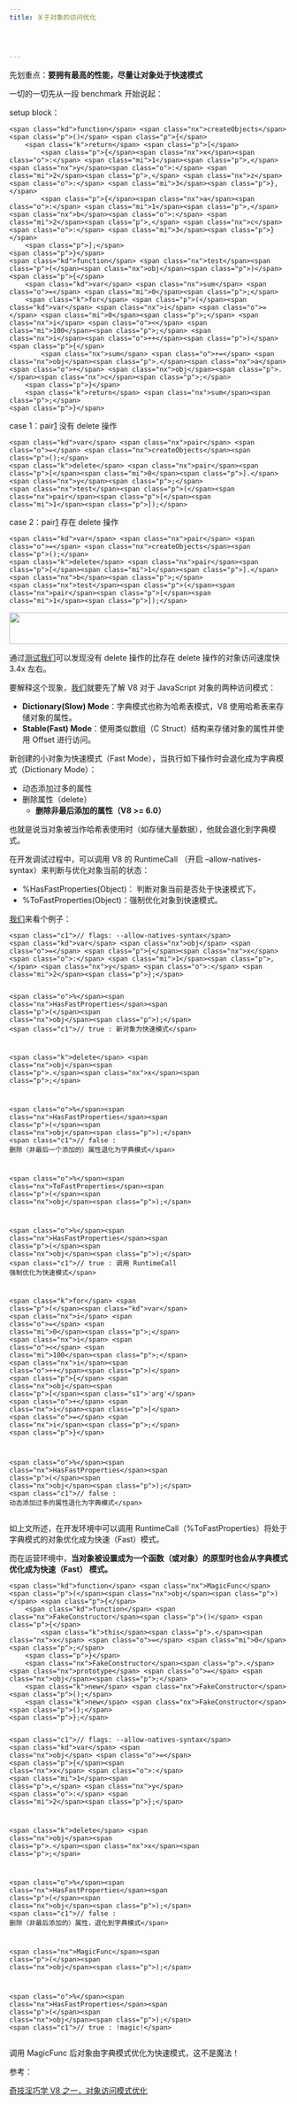 ```yaml
---
title: 关于对象的访问优化




---
```

先划重点：**要拥有最高的性能，尽量让对象处于快速模式**

一切的一切先从一段 benchmark 开始说起：

setup block：

<div class="highlight">
  <pre><code class="language-js">&lt;span class="kd">function&lt;/span> &lt;span class="nx">createObjects&lt;/span>&lt;span class="p">()&lt;/span> &lt;span class="p">{&lt;/span>
    &lt;span class="k">return&lt;/span> &lt;span class="p">[&lt;/span>
        &lt;span class="p">{&lt;/span>&lt;span class="nx">x&lt;/span>&lt;span class="o">:&lt;/span> &lt;span class="mi">1&lt;/span>&lt;span class="p">,&lt;/span> &lt;span class="nx">y&lt;/span>&lt;span class="o">:&lt;/span> &lt;span class="mi">2&lt;/span>&lt;span class="p">,&lt;/span> &lt;span class="nx">z&lt;/span>&lt;span class="o">:&lt;/span> &lt;span class="mi">3&lt;/span>&lt;span class="p">},&lt;/span>
        &lt;span class="p">{&lt;/span>&lt;span class="nx">a&lt;/span>&lt;span class="o">:&lt;/span> &lt;span class="mi">1&lt;/span>&lt;span class="p">,&lt;/span> &lt;span class="nx">b&lt;/span>&lt;span class="o">:&lt;/span> &lt;span class="mi">2&lt;/span>&lt;span class="p">,&lt;/span> &lt;span class="nx">c&lt;/span>&lt;span class="o">:&lt;/span> &lt;span class="mi">3&lt;/span>&lt;span class="p">}&lt;/span>
    &lt;span class="p">];&lt;/span>
&lt;span class="p">}&lt;/span>
&lt;span class="kd">function&lt;/span> &lt;span class="nx">test&lt;/span>&lt;span class="p">(&lt;/span>&lt;span class="nx">obj&lt;/span>&lt;span class="p">)&lt;/span> &lt;span class="p">{&lt;/span>
    &lt;span class="kd">var&lt;/span> &lt;span class="nx">sum&lt;/span> &lt;span class="o">=&lt;/span> &lt;span class="mi">0&lt;/span>&lt;span class="p">;&lt;/span>
    &lt;span class="k">for&lt;/span> &lt;span class="p">(&lt;/span>&lt;span class="kd">var&lt;/span> &lt;span class="nx">i&lt;/span> &lt;span class="o">=&lt;/span> &lt;span class="mi">0&lt;/span>&lt;span class="p">;&lt;/span> &lt;span class="nx">i&lt;/span> &lt;span class="o">&lt;&lt;/span> &lt;span class="mi">100&lt;/span>&lt;span class="p">;&lt;/span> &lt;span class="nx">i&lt;/span>&lt;span class="o">++&lt;/span>&lt;span class="p">)&lt;/span> &lt;span class="p">{&lt;/span>
        &lt;span class="nx">sum&lt;/span> &lt;span class="o">+=&lt;/span> &lt;span class="nx">obj&lt;/span>&lt;span class="p">.&lt;/span>&lt;span class="nx">a&lt;/span> &lt;span class="o">+&lt;/span> &lt;span class="nx">obj&lt;/span>&lt;span class="p">.&lt;/span>&lt;span class="nx">c&lt;/span>&lt;span class="p">;&lt;/span>
    &lt;span class="p">}&lt;/span>
    &lt;span class="k">return&lt;/span> &lt;span class="nx">sum&lt;/span>&lt;span class="p">;&lt;/span>
&lt;span class="p">}&lt;/span>
</code></pre>
</div>

case 1：pair[1] 没有 delete 操作

<div class="highlight">
  <pre><code class="language-js">&lt;span class="kd">var&lt;/span> &lt;span class="nx">pair&lt;/span> &lt;span class="o">=&lt;/span> &lt;span class="nx">createObjects&lt;/span>&lt;span class="p">();&lt;/span>
&lt;span class="k">delete&lt;/span> &lt;span class="nx">pair&lt;/span>&lt;span class="p">[&lt;/span>&lt;span class="mi">0&lt;/span>&lt;span class="p">].&lt;/span>&lt;span class="nx">y&lt;/span>&lt;span class="p">;&lt;/span>
&lt;span class="nx">test&lt;/span>&lt;span class="p">(&lt;/span>&lt;span class="nx">pair&lt;/span>&lt;span class="p">[&lt;/span>&lt;span class="mi">1&lt;/span>&lt;span class="p">]);&lt;/span>
</code></pre>
</div>

case 2：pair[1] 存在 delete 操作

<div class="highlight">
  <pre><code class="language-js">&lt;span class="kd">var&lt;/span> &lt;span class="nx">pair&lt;/span> &lt;span class="o">=&lt;/span> &lt;span class="nx">createObjects&lt;/span>&lt;span class="p">();&lt;/span>
&lt;span class="k">delete&lt;/span> &lt;span class="nx">pair&lt;/span>&lt;span class="p">[&lt;/span>&lt;span class="mi">1&lt;/span>&lt;span class="p">].&lt;/span>&lt;span class="nx">b&lt;/span>&lt;span class="p">;&lt;/span>
&lt;span class="nx">test&lt;/span>&lt;span class="p">(&lt;/span>&lt;span class="nx">pair&lt;/span>&lt;span class="p">[&lt;/span>&lt;span class="mi">1&lt;/span>&lt;span class="p">]);&lt;/span>
</code></pre>
</div>

<p id="dGRxKoK">
  <img loading="lazy" width="600" height="57" class="alignnone size-full wp-image-4702 shadow" src="https://haomou.oss-cn-beijing.aliyuncs.com/upload/2019/07/img_5d25d7653a101.png?x-oss-process=image/quality,q_10/resize,m_lfit,w_200" data-src="https://haomou.oss-cn-beijing.aliyuncs.com/upload/2019/07/img_5d25d7653a101.png?x-oss-process=image/format,webp" alt="" srcset="https://haomou.oss-cn-beijing.aliyuncs.com/upload/2019/07/img_5d25d7653a101.png?x-oss-process=image/format,webp 600w, https://haomou.oss-cn-beijing.aliyuncs.com/upload/2019/07/img_5d25d7653a101.png?x-oss-process=image/quality,q_50/resize,m_fill,w_300,h_29/format,webp 300w" sizes="(max-width: 600px) 100vw, 600px" />
</p>

通过<a class=" wrap external" href="https://link.juejin.im/?target=http%3A%2F%2Flink.zhihu.com%2F%3Ftarget%3Dhttps%253A%2F%2Fjsperf.com%2Fdict-mode" target="_blank" rel="nofollow noopener noreferrer">测试<i class="icon-external"></i></a>[我们](https://www.w3cdoc.com)可以发现没有 delete 操作的比存在 delete 操作的对象访问速度快 3.4x 左右。

要解释这个现象，[我们](https://www.w3cdoc.com)就要先了解 V8 对于 JavaScript 对象的两种访问模式：

* **Dictionary(Slow) Mode**：字典模式也称为哈希表模式，V8 使用哈希表来存储对象的属性。
* **Stable(Fast) Mode**：使用类似数组（C Struct）结构来存储对象的属性并使用 Offset 进行访问。

新创建的小对象为快速模式（Fast Mode），当执行如下操作时会退化成为字典模式（Dictionary Mode）：

* 动态添加过多的属性
* 删除属性（delete）
  * **删除非最后添加的属性（V8 >= 6.0）**

也就是说当对象被当作哈希表使用时（如存储大量数据），他就会退化到字典模式。

在开发调试过程中，可以调用 V8 的 RuntimeCall （开启 &#8211;allow-natives-syntax）来判断与优化对象当前的状态：

* %HasFastProperties(Object)： 判断对象当前是否处于快速模式下。
* %ToFastProperties(Object)：强制优化对象到快速模式。

[我们](https://www.w3cdoc.com)来看个例子：

<div class="highlight">
  <pre><code class="language-js">&lt;span class="c1">// flags: --allow-natives-syntax&lt;/span>
&lt;span class="kd">var&lt;/span> &lt;span class="nx">obj&lt;/span> &lt;span class="o">=&lt;/span> &lt;span class="p">{&lt;/span>&lt;span class="nx">x&lt;/span> &lt;span class="o">:&lt;/span> &lt;span class="mi">1&lt;/span>&lt;span class="p">,&lt;/span> &lt;span class="nx">y&lt;/span> &lt;span class="o">:&lt;/span> &lt;span class="mi">2&lt;/span>&lt;span class="p">};&lt;/span>

&lt;span class="o">%&lt;/span>&lt;span class="nx">HasFastProperties&lt;/span>&lt;span class="p">(&lt;/span>&lt;span class="nx">obj&lt;/span>&lt;span class="p">);&lt;/span> &lt;span class="c1">// true  : 新对象为快速模式&lt;/span>

&lt;span class="k">delete&lt;/span> &lt;span class="nx">obj&lt;/span>&lt;span class="p">.&lt;/span>&lt;span class="nx">x&lt;/span>&lt;span class="p">;&lt;/span>

&lt;span class="o">%&lt;/span>&lt;span class="nx">HasFastProperties&lt;/span>&lt;span class="p">(&lt;/span>&lt;span class="nx">obj&lt;/span>&lt;span class="p">);&lt;/span> &lt;span class="c1">// false : 删除（非最后一个添加的）属性退化为字典模式&lt;/span>

&lt;span class="o">%&lt;/span>&lt;span class="nx">ToFastProperties&lt;/span>&lt;span class="p">(&lt;/span>&lt;span class="nx">obj&lt;/span>&lt;span class="p">);&lt;/span>

&lt;span class="o">%&lt;/span>&lt;span class="nx">HasFastProperties&lt;/span>&lt;span class="p">(&lt;/span>&lt;span class="nx">obj&lt;/span>&lt;span class="p">);&lt;/span> &lt;span class="c1">// true  : 调用 RuntimeCall 强制优化为快速模式&lt;/span>

&lt;span class="k">for&lt;/span> &lt;span class="p">(&lt;/span>&lt;span class="kd">var&lt;/span> &lt;span class="nx">i&lt;/span> &lt;span class="o">=&lt;/span> &lt;span class="mi">0&lt;/span>&lt;span class="p">;&lt;/span> &lt;span class="nx">i&lt;/span> &lt;span class="o">&lt;&lt;/span> &lt;span class="mi">100&lt;/span>&lt;span class="p">;&lt;/span> &lt;span class="nx">i&lt;/span>&lt;span class="o">++&lt;/span>&lt;span class="p">)&lt;/span> &lt;span class="p">{&lt;/span>
 &lt;span class="nx">obj&lt;/span>&lt;span class="p">[&lt;/span>&lt;span class="s1">'arg'&lt;/span> &lt;span class="o">+&lt;/span> &lt;span class="nx">i&lt;/span>&lt;span class="p">]&lt;/span> &lt;span class="o">=&lt;/span> &lt;span class="nx">i&lt;/span>&lt;span class="p">;&lt;/span>
&lt;span class="p">}&lt;/span>

&lt;span class="o">%&lt;/span>&lt;span class="nx">HasFastProperties&lt;/span>&lt;span class="p">(&lt;/span>&lt;span class="nx">obj&lt;/span>&lt;span class="p">);&lt;/span> &lt;span class="c1">// false : 动态添加过多的属性退化为字典模式&lt;/span>
</code></pre>
</div>

如上文所述，在开发环境中可以调用 RuntimeCall（%ToFastProperties）将处于字典模式的对象优化成为快速（Fast）模式。

而在运营环境中，**当对象被设置成为一个函数（或对象）的原型时也会从字典模式优化成为快速（Fast） 模式。**

<div class="highlight">
  <pre><code class="language-js">&lt;span class="kd">function&lt;/span> &lt;span class="nx">MagicFunc&lt;/span>&lt;span class="p">(&lt;/span>&lt;span class="nx">obj&lt;/span>&lt;span class="p">)&lt;/span> &lt;span class="p">{&lt;/span>
    &lt;span class="kd">function&lt;/span> &lt;span class="nx">FakeConstructor&lt;/span>&lt;span class="p">()&lt;/span> &lt;span class="p">{&lt;/span>
        &lt;span class="k">this&lt;/span>&lt;span class="p">.&lt;/span>&lt;span class="nx">x&lt;/span> &lt;span class="o">=&lt;/span> &lt;span class="mi">0&lt;/span>&lt;span class="p">;&lt;/span>
    &lt;span class="p">}&lt;/span>
    &lt;span class="nx">FakeConstructor&lt;/span>&lt;span class="p">.&lt;/span>&lt;span class="nx">prototype&lt;/span> &lt;span class="o">=&lt;/span> &lt;span class="nx">obj&lt;/span>&lt;span class="p">;&lt;/span>
    &lt;span class="k">new&lt;/span> &lt;span class="nx">FakeConstructor&lt;/span>&lt;span class="p">();&lt;/span>
    &lt;span class="k">new&lt;/span> &lt;span class="nx">FakeConstructor&lt;/span>&lt;span class="p">();&lt;/span>
&lt;span class="p">};&lt;/span>

&lt;span class="c1">// flags: --allow-natives-syntax&lt;/span>
&lt;span class="kd">var&lt;/span> &lt;span class="nx">obj&lt;/span> &lt;span class="o">=&lt;/span> &lt;span class="p">{&lt;/span>&lt;span class="nx">x&lt;/span> &lt;span class="o">:&lt;/span> &lt;span class="mi">1&lt;/span>&lt;span class="p">,&lt;/span> &lt;span class="nx">y&lt;/span> &lt;span class="o">:&lt;/span> &lt;span class="mi">2&lt;/span>&lt;span class="p">};&lt;/span>

&lt;span class="k">delete&lt;/span> &lt;span class="nx">obj&lt;/span>&lt;span class="p">.&lt;/span>&lt;span class="nx">x&lt;/span>&lt;span class="p">;&lt;/span>

&lt;span class="o">%&lt;/span>&lt;span class="nx">HasFastProperties&lt;/span>&lt;span class="p">(&lt;/span>&lt;span class="nx">obj&lt;/span>&lt;span class="p">);&lt;/span>
&lt;span class="c1">// false : 删除（非最后添加的）属性，退化到字典模式&lt;/span>

&lt;span class="nx">MagicFunc&lt;/span>&lt;span class="p">(&lt;/span>&lt;span class="nx">obj&lt;/span>&lt;span class="p">);&lt;/span>

&lt;span class="o">%&lt;/span>&lt;span class="nx">HasFastProperties&lt;/span>&lt;span class="p">(&lt;/span>&lt;span class="nx">obj&lt;/span>&lt;span class="p">);&lt;/span>
&lt;span class="c1">// true  : !magic!&lt;/span>
</code></pre>
</div>

调用 MagicFunc 后对象由字典模式优化为快速模式，这不是魔法！

参考：

[奇技淫巧学 V8 之一，对象访问模式优化][1]

 [1]: https://juejin.im/entry/59a76999f265da247f1c7656
